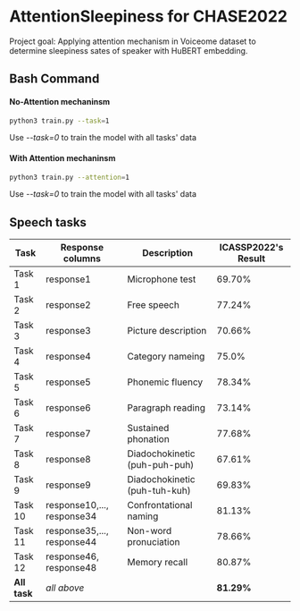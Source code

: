 # AttentionSleepiness for CHASE2022
Project goal:
Applying attention mechanism in Voiceome dataset to determine sleepiness sates of speaker with HuBERT embedding.

## Bash Command
#### No-Attention mechaninsm
```bash
python3 train.py --task=1
```
Use *--task=0* to train the model with all tasks' data

#### With Attention mechaninsm
```bash
python3 train.py --attention=1
```
Use *--task=0* to train the model with all tasks' data


## Speech tasks
| Task   | Response columns | Description | ICASSP2022's Result |
| ------ | ---------------- | ------------ | ------------------ |
| Task 1 | response1        | Microphone test | 69.70% |
| Task 2 | response2        | Free speech | 77.24% |
| Task 3 | response3        | Picture description | 70.66% |
| Task 4 | response4        | Category nameing | 75.0% |
| Task 5 | response5        | Phonemic fluency | 78.34% |
| Task 6 | response6        | Paragraph reading | 73.14% |
| Task 7 | response7        | Sustained phonation | 77.68% |
| Task 8 | response8        | Diadochokinetic (puh-puh-puh)| 67.61% |
| Task 9 | response9        | Diadochokinetic (puh-tuh-kuh) | 69.83% |
| Task 10| response10,..., response34 | Confrontational naming | 81.13% |
| Task 11| response35,..., response44| Non-word pronuciation | 78.66% |
| Task 12| response46, response48 | Memory recall | 80.87% |
| **All task** | _all above_ | | **81.29%** |
